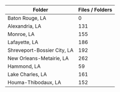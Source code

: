 | Folder                      |   Files / Folders |
|-----------------------------|-------------------|
| Baton Rouge, LA             |                 0 |
| Alexandria, LA              |               131 |
| Monroe, LA                  |               155 |
| Lafayette, LA               |               186 |
| Shreveport-Bossier City, LA |               192 |
| New Orleans-Metairie, LA    |               262 |
| Hammond, LA                 |                59 |
| Lake Charles, LA            |               161 |
| Houma-Thibodaux, LA         |               152 |